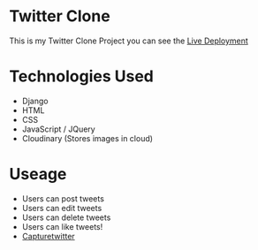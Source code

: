 # Twitter Clone
This is my Twitter Clone Project you can see the [Live Deployment](https://twitter-clone-kristian.herokuapp.com/)
# Technologies Used
 - Django
 - HTML
 - CSS
 - JavaScript / JQuery
 - Cloudinary (Stores images in cloud)
 # Useage
  - Users can post tweets
  - Users can edit tweets
  - Users can delete tweets
  - Users can like tweets!
  - [Capturetwitter](https://user-images.githubusercontent.com/63208682/165980520-21e2e140-101a-4841-86bb-99efa165ddff.PNG)
